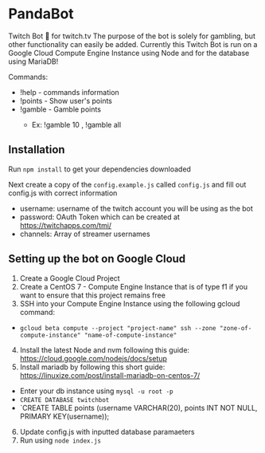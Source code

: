 # PandaBot
Twitch Bot 🤖 for twitch.tv
The purpose of the bot is solely for gambling, but other functionality can easily be added. Currently this Twitch Bot is run on a Google Cloud Compute Engine Instance using Node and for the database using MariaDB! 

Commands:
* !help - commands information
* !points - Show user's points
* !gamble <Num Points OR all> - Gamble points
  * Ex: !gamble 10 , !gamble all

## Installation
Run `npm install` to get your dependencies downloaded

Next create a copy of the `config.example.js` called `config.js` and fill out config.js with correct information
* username: username of the twitch account you will be using as the bot
* password: OAuth Token which can be created at https://twitchapps.com/tmi/
* channels: Array of streamer usernames

## Setting up the bot on Google Cloud
1. Create a Google Cloud Project
2. Create a CentOS 7 - Compute Engine Instance that is of type f1 if you want to ensure that this project remains free
3. SSH into your Compute Engine Instance using the following gcloud command: 
  * `gcloud beta compute --project "project-name" ssh --zone "zone-of-compute-instance" "name-of-compute-instance"`
4. Install the latest Node and nvm following this guide: https://cloud.google.com/nodejs/docs/setup
5. Install mariadb by following this short guide: https://linuxize.com/post/install-mariadb-on-centos-7/
  * Enter your db instance using `mysql -u root -p`
  * `CREATE DATABASE twitchbot`
  * `CREATE TABLE points (username VARCHAR(20), points INT NOT NULL, PRIMARY KEY(username));
6. Update config.js with inputted database paramaeters
7. Run using `node index.js`
